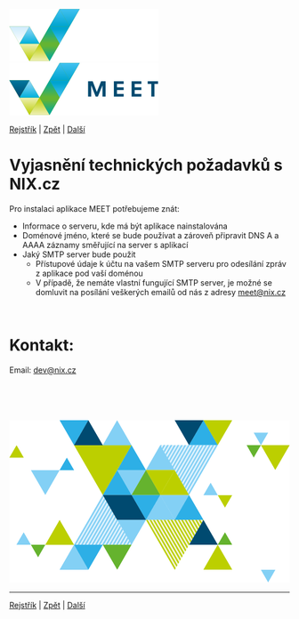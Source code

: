 [![MEET](../../_data/MEET_H_04.svg#gh-dark-mode-only "MEET")](../../README.md#gh-dark-mode-only)
[![MEET](../../_data/MEET_H_03.svg#gh-light-mode-only "MEET")](../../README.md#gh-light-mode-only)

[Rejstřík](../README.md) | [Zpět](../README.md) | [Další](0001.md)

# Vyjasnění technických požadavků s NIX.cz
Pro instalaci aplikace MEET potřebujeme znát:
- Informace o serveru, kde má být aplikace nainstalována
- Doménové jméno, které se bude používat a zároveň připravit DNS A a AAAA záznamy směřující na server s aplikací
- Jaký SMTP server bude použit
    - Přístupové údaje k účtu na vašem SMTP serveru pro odesílání zpráv z aplikace pod vaší doménou
    - V případě, že nemáte vlastní fungující SMTP server, je možné se domluvit na posílání veškerých emailů od nás z adresy meet@nix.cz

<br>

# Kontakt:

Email: dev@nix.cz



<br><br><br><br>
![NIX](../../_data/X.svg "NIX")

---
[Rejstřík](../README.md) | [Zpět](../README.md) | [Další](0001.md)
